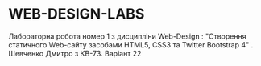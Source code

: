 # WEB-DESIGN-LABS
 Лабораторна робота номер 1 з дисципліни Web-Design : "Створення статичного Web-сайту засобами HTML5, CSS3 та Twitter Bootstrap 4" . Шевченко Дмитро з КВ-73. Варіант 22 
